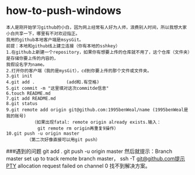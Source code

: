 # how-to-push-windows
    本人是刚开始学习github的小白，因为网上经常有人好为人师，浪费别人时间，所以我想大家小白共享一下，哪里有不对欢迎指正。
    我用的github本地客户端是msysGit。
    前提：本地和github线上建立连接（你有本地的sshkey）
    1.在github上新建一个repository，如果你有想要上传的仓库就不用了，这个仓库（文件夹）是存储你要上传的内容的，
    我假设名字为name。
    2.打开你的客户端（我的是mysGit），cd到你要上传的那个文件或文件夹。
    3.git init
    4.git add .            (add和.有空格)
    5.git commit -m "这里填对这次commitde信息"
    6.touch README.md
    7.git add README.md
    8.git status
    9.git remote add origin git@github.com:1995benWeal/name (1995benWeal是我的账号)
              （如果出现fatal: remote origin already exists.输入：
                git remote rm origin再重复9操作）
    10.git push -u origin master
            （第二次好像直接可以用git push）
###遇到的问题
        git add . git push -u origin master 然后就提示：Branch master set up to track remote branch master，
        ssh -T git@github.com提示PTY allocation request failed on channel 0
        找不到解决方案。
    

